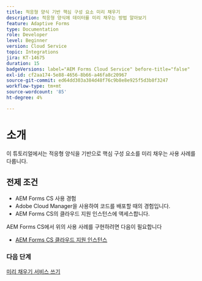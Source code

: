 ```yaml
---
title: 적응형 양식 기반 핵심 구성 요소 미리 채우기
description: 적응형 양식에 데이터를 미리 채우는 방법 알아보기
feature: Adaptive Forms
type: Documentation
role: Developer
level: Beginner
version: Cloud Service
topic: Integrations
jira: KT-14675
duration: 15
badgeVersions: label="AEM Forms Cloud Service" before-title="false"
exl-id: cf2aa174-5e88-4656-8b66-a46fa8c20967
source-git-commit: ed64dd303a384d48f76c9b8e8e925f5d3b8f3247
workflow-type: tm+mt
source-wordcount: '85'
ht-degree: 4%

---
```


# 소개

이 튜토리얼에서는 적응형 양식을 기반으로 핵심 구성 요소를 미리 채우는 사용 사례를 다룹니다.

## 전제 조건

* AEM Forms CS 사용 경험
* Adobe Cloud Manager을 사용하여 코드를 배포할 때의 경험입니다.
* AEM Forms CS의 클라우드 지원 인스턴스에 액세스합니다.

AEM Forms CS에서 위의 사용 사례를 구현하려면 다음이 필요합니다

* [AEM Forms CS 클라우드 지원 인스턴스](https://experienceleague.adobe.com/docs/experience-manager-learn/cloud-service/forms/developing-for-cloud-service/intellij-and-aem-sync.html?lang=en#set-up-aem-author-instance)

### 다음 단계

[미리 채우기 서비스 쓰기](./pre-fill-service.md)
